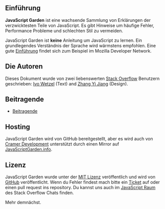 ## Einführung

**JavaScript Garden** ist eine wachsende Sammlung von Erklärungen der verzwicktesten Teile von JavaScript. Es gibt 
Hinweise um häufige Fehler, Performance Probleme und schlechten Stil zu vermeiden.

JavaScript Garden ist **keine** Anleitung um JavaScript zu lernen. Ein grundlegendes Verständnis der Sprache wird 
wärmstens empfohlen. Eine gute [Einführung][1] findet sich zum Beispiel im Mozilla Developer Network.

## Die Autoren

Dieses Dokument wurde von zwei liebenswerten [Stack Overflow][2] Benutzern geschrieben: [Ivo Wetzel][3]
(Text) and [Zhang Yi Jiang][4] (Design).

## Beitragende

 - [Beitragende](https://github.com/BonsaiDen/JavaScript-Garden/graphs/contributors)

## Hosting

JavaScript Garden wird von GitHub bereitgestellt, aber es wird auch von [Cramer Development][7] unterstützt durch 
einen Mirror auf [JavaScriptGarden.info][8].

## Lizenz

JavaScript Garden wurde unter der [MIT Lizenz][9] veröffentlich und wird von [GitHub][10] veröffentlicht. Wenn du 
Fehler findest mach bitte ein [Ticket][11] auf oder einen pull request ins repository. Du kannst uns auch im 
[JavaScript Raum][12] des Stack Overflow Chats finden.

Mehr demnächst.

[1]: https://developer.mozilla.org/en/JavaScript/Guide
[2]: http://stackoverflow.com/
[3]: http://stackoverflow.com/users/170224/ivo-wetzel
[4]: http://stackoverflow.com/users/313758/yi-jiang
[5]: https://github.com/caio
[6]: https://github.com/blixt
[7]: http://cramerdev.com/
[8]: http://javascriptgarden.info/
[9]: https://github.com/BonsaiDen/JavaScript-Garden/blob/next/LICENSE
[10]: https://github.com/BonsaiDen/JavaScript-Garden
[11]: https://github.com/BonsaiDen/JavaScript-Garden/issues
[12]: http://chat.[stackoverflow.com/rooms/17/javascript
